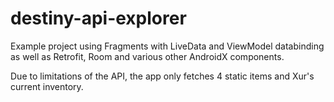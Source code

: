 # destiny-api-explorer

Example project using Fragments with LiveData and ViewModel databinding as well as Retrofit, Room and various other AndroidX components.

Due to limitations of the API, the app only fetches 4 static items and Xur's current inventory.
